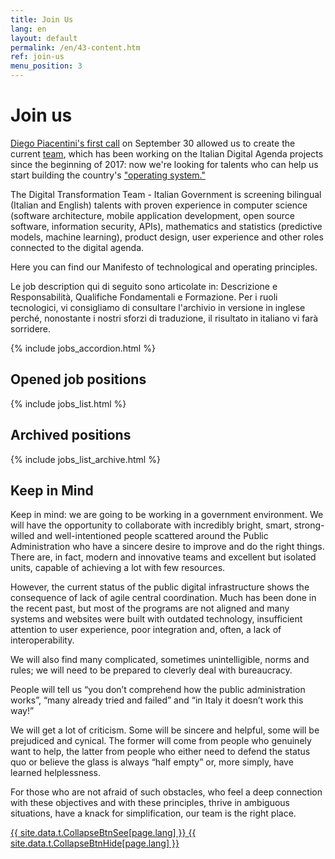 ```yaml
---
title: Join Us
lang: en
layout: default
permalink: /en/43-content.htm
ref: join-us
menu_position: 3
---
```


# Join us

[Diego Piacentini's first call](https://medium.com/team-per-la-trasformazione-digitale/from-seattle-to-roma-innovation-citizens-talents-6b8c6c06002b) on September 30 allowed us to create the current [team](https://teamdigitale.governo.it/en/49-content.htm), which has been working on the Italian Digital Agenda projects since the beginning of 2017: now we're looking for talents who can help us start building the country's ["operating system."](https://medium.com/team-per-la-trasformazione-digitale/new-operating-system-country-technological-competence-plans-11b50a750ea7)

The Digital Transformation Team - Italian Government is screening bilingual (Italian and English) talents with proven experience in computer science (software architecture, mobile application development, open source software, information security, APIs), mathematics and statistics (predictive models, machine learning), product design, user experience and other roles connected to the digital agenda.

Here you can find our Manifesto of technological and operating principles.

Le job description qui di seguito sono articolate in: Descrizione e Responsabilità, Qualifiche Fondamentali e Formazione. Per i ruoli tecnologici, vi consigliamo di consultare l'archivio in versione in inglese perché, nonostante i nostri sforzi di traduzione, il risultato in italiano vi farà sorridere.

{% include jobs_accordion.html %}

## Opened job positions

{% include jobs_list.html %}

## Archived positions
{% include jobs_list_archive.html %}

<a name="notabene"></a>
## Keep in Mind
<div class="collapse" id="keepinmind">
Keep in mind: we are going to be working in a government environment. We will have the opportunity to collaborate with incredibly bright, smart, strong-willed and well-intentioned people scattered around the Public Administration who have a sincere desire to improve and do the right things. There are, in fact, modern and innovative teams and excellent but isolated units, capable of achieving a lot with few resources.

However, the current status of the public digital infrastructure shows the consequence of lack of agile central coordination. Much has been done in the recent past, but most of the programs are not aligned and many systems and websites were built with outdated technology, insufficient attention to user experience, poor integration and, often, a lack of interoperability.  

We will also find many complicated, sometimes unintelligible, norms and rules; we  will need to be prepared to cleverly deal with bureaucracy.

People will tell us “you don’t comprehend how the public administration works”, “many already tried and failed” and “in Italy it doesn’t work this way!”

We will get a lot of criticism.  Some will be sincere and helpful, some will be prejudiced and cynical. The former will come from people who genuinely want to help, the latter from people who either need to defend the status quo or believe the glass is always “half empty” or, more simply, have learned helplessness.  

For those who are not afraid of such obstacles, who feel a deep connection with these objectives and with these principles, thrive in ambiguous situations, have a knack for simplification, our team is the right place.
</div>
<a class="btn btn-primary btn-sm" role="button" data-toggle="collapse" href="#keepinmind" aria-expanded="false" aria-controls="keepinmind" id="cmdcollapse">
  <span class="seeall">{{ site.data.t.CollapseBtnSee[page.lang] }}</span>
  <span class="hideall">{{ site.data.t.CollapseBtnHide[page.lang] }}</span>
</a>
